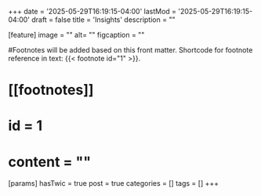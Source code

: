 +++
date = '2025-05-29T16:19:15-04:00'
lastMod = '2025-05-29T16:19:15-04:00'
draft = false
title = 'Insights'
description = ""

[feature]
  image = ""
  alt= ""
  figcaption = ""

#Footnotes will be added based on this front matter. Shortcode for footnote reference in text: {{< footnote id="1" >}}.

# [[footnotes]]
#   id = 1
#   content = ""

[params]
  hasTwic = true
  post = true
  categories = []
  tags = []
+++
